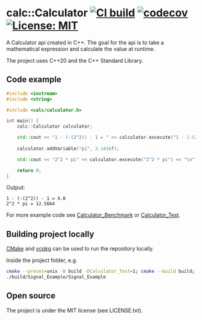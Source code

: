 # calc::Calculator [![CI build](https://github.com/mwthinker/Calculator/actions/workflows/ci.yml/badge.svg)](https://github.com/mwthinker/Calculator/actions/workflows/ci.yml) [![codecov](https://codecov.io/gh/mwthinker/Calculator/graph/badge.svg?token=6FBWEIWGD6)](https://codecov.io/gh/mwthinker/Calculator) [![License: MIT](https://img.shields.io/badge/License-MIT-yellow.svg)](https://opensource.org/licenses/MIT)

A Calculator api created in C++. The goal for the api is to take a mathematical 
expression and calculate the value at runtime.

The project uses C++20 and the C++ Standard Library.

## Code example
```cpp
#include <iostream>
#include <string>

#include <calc/calculator.h>

int main() {
    calc::Calculator calculator;

    std::cout << "1 - (-(2^2)) - 1 = " << calculator.excecute("1 - (-(2^2)) - 1") << "\n";
    
    calculator.addVariable("pi", 3.1416f);

    std::cout << "2^2 * pi" << calculator.excecute("2^2 * pi") << "\n";

    return 0;
}
```
Output:
```
1 - (-(2^2)) - 1 = 4.0
2^2 * pi = 12.5664
```
For more example code see [Calculator_Benchmark](https://github.com/mwthinker/Calculator/blob/master/Calculator_Benchmark/src/speedtest.cpp) or [Calculator_Test](https://github.com/mwthinker/Calculator/blob/master/Calculator_Test/src/tests.cpp).

## Building project locally
[CMake](https://cmake.org/) and [vcpkg](https://github.com/microsoft/vcpkg.git) can be used to run the repository locally.

Inside the project folder, e.g.
```bash
cmake --preset=unix -B build -DCalculator_Test=1; cmake --build build; ctest --test-dir build/Calculator_Test
./build/Signal_Example/Signal_Example
```

## Open source
The project is under the MIT license (see LICENSE.txt).
